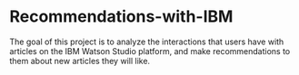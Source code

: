 # Recommendations-with-IBM

The goal of this project is to analyze the interactions that users have with articles on the IBM Watson Studio platform, and make recommendations to them about new articles they will like.